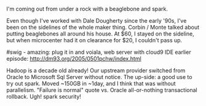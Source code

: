 I'm coming out from under a rock with a beaglebone and spark.

Even though I've worked with Dale Dougherty since the early '90s, I've been on the sidelines of the whole maker thing.
Corbin / Monte talked about putting beaglebones all around his house. At $60, I stayed on the sideline, but
when microcenter had it on clearance for $20, I couldn't pass up.

#swig - amazing: plug it in and voiala, web server with cloud9 IDE
earlier episode:
http://dm93.org/2005/0501pchw/index.html

Hadoop is a decade old already!
Our upstream provider switched from Oracle to Microsoft Sql Server without notice. The up-side: a good use to try out spark.
Moved ~150GB in ~1day, and I think that was without parallelism. "Failure is normal" quote vs. Oracle all-or-nothing
transactional rollback.
Ugh! spark security!
